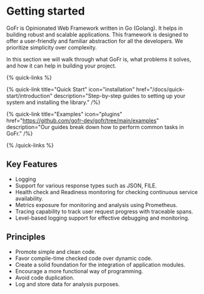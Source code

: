 # Getting started

GoFr is Opinionated Web Framework written in Go (Golang). It helps in building robust and scalable applications. This framework is designed to offer a user-friendly and familiar abstraction for all the developers. We prioritize simplicity over complexity.

In this section we will walk through what GoFr is, what problems it solves, and how it can help in building your project.

{% quick-links %}

{% quick-link title="Quick Start" icon="installation" href="/docs/quick-start/introduction" description="Step-by-step guides to setting up your system and installing the library." /%}

{% quick-link title="Examples" icon="plugins" href="https://github.com/gofr-dev/gofr/tree/main/examples" description="Our guides break down how to perform common tasks in GoFr." /%}

{% /quick-links %}

## Key Features

- Logging
- Support for various response types such as JSON, FILE.
- Health check and Readiness monitoring for checking continuous service availability.
- Metrics exposure for monitoring and analysis using Prometheus.
- Tracing capability to track user request progress with traceable spans.
- Level-based logging support for effective debugging and monitoring.

## Principles

- Promote simple and clean code.
- Favor compile-time checked code over dynamic code.
- Create a solid foundation for the integration of application modules.
- Encourage a more functional way of programming.
- Avoid code duplication.
- Log and store data for analysis purposes.
